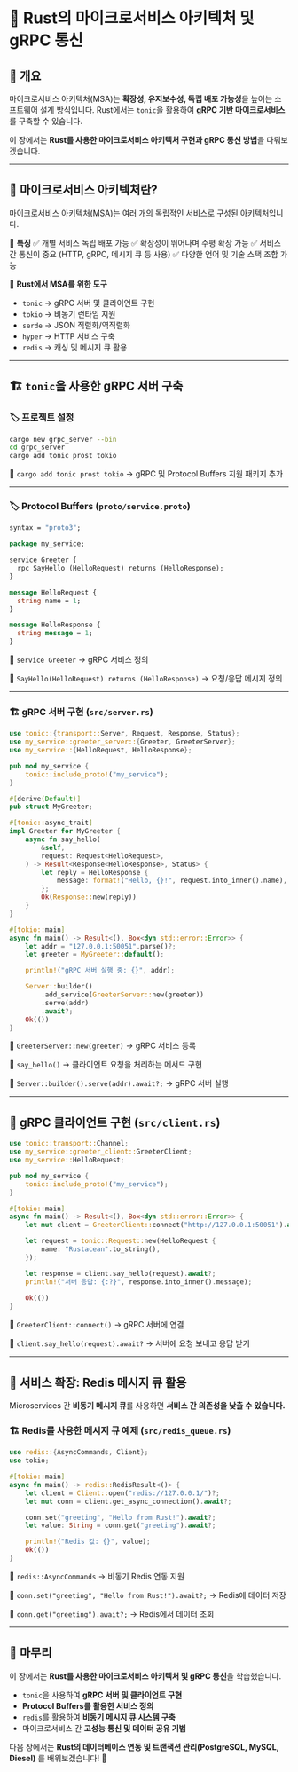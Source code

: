 # 🦀 Rust의 마이크로서비스 아키텍처 및 gRPC 통신

## 📌 개요
마이크로서비스 아키텍처(MSA)는 **확장성, 유지보수성, 독립 배포 가능성**을 높이는 소프트웨어 설계 방식입니다. Rust에서는 `tonic`을 활용하여 **gRPC 기반 마이크로서비스**를 구축할 수 있습니다.

이 장에서는 **Rust를 사용한 마이크로서비스 아키텍처 구현과 gRPC 통신 방법**을 다뤄보겠습니다.

---

## 🚀 마이크로서비스 아키텍처란?
마이크로서비스 아키텍처(MSA)는 여러 개의 독립적인 서비스로 구성된 아키텍처입니다.

📌 **특징**
✅ 개별 서비스 독립 배포 가능
✅ 확장성이 뛰어나며 수평 확장 가능
✅ 서비스 간 통신이 중요 (HTTP, gRPC, 메시지 큐 등 사용)
✅ 다양한 언어 및 기술 스택 조합 가능

📌 **Rust에서 MSA를 위한 도구**
- `tonic` → gRPC 서버 및 클라이언트 구현
- `tokio` → 비동기 런타임 지원
- `serde` → JSON 직렬화/역직렬화
- `hyper` → HTTP 서비스 구축
- `redis` → 캐싱 및 메시지 큐 활용

---

## 🏗️ `tonic`을 사용한 gRPC 서버 구축

### 🏷️ 프로젝트 설정
```sh
cargo new grpc_server --bin
cd grpc_server
cargo add tonic prost tokio
```
📌 `cargo add tonic prost tokio` → gRPC 및 Protocol Buffers 지원 패키지 추가

---

### 🏷️ Protocol Buffers (`proto/service.proto`)
```proto
syntax = "proto3";

package my_service;

service Greeter {
  rpc SayHello (HelloRequest) returns (HelloResponse);
}

message HelloRequest {
  string name = 1;
}

message HelloResponse {
  string message = 1;
}
```
📌 `service Greeter` → gRPC 서비스 정의

📌 `SayHello(HelloRequest) returns (HelloResponse)` → 요청/응답 메시지 정의

---

### 🏗️ gRPC 서버 구현 (`src/server.rs`)
```rust
use tonic::{transport::Server, Request, Response, Status};
use my_service::greeter_server::{Greeter, GreeterServer};
use my_service::{HelloRequest, HelloResponse};

pub mod my_service {
    tonic::include_proto!("my_service");
}

#[derive(Default)]
pub struct MyGreeter;

#[tonic::async_trait]
impl Greeter for MyGreeter {
    async fn say_hello(
        &self,
        request: Request<HelloRequest>,
    ) -> Result<Response<HelloResponse>, Status> {
        let reply = HelloResponse {
            message: format!("Hello, {}!", request.into_inner().name),
        };
        Ok(Response::new(reply))
    }
}

#[tokio::main]
async fn main() -> Result<(), Box<dyn std::error::Error>> {
    let addr = "127.0.0.1:50051".parse()?;
    let greeter = MyGreeter::default();

    println!("gRPC 서버 실행 중: {}", addr);

    Server::builder()
        .add_service(GreeterServer::new(greeter))
        .serve(addr)
        .await?;
    Ok(())
}
```
📌 `GreeterServer::new(greeter)` → gRPC 서비스 등록

📌 `say_hello()` → 클라이언트 요청을 처리하는 메서드 구현

📌 `Server::builder().serve(addr).await?;` → gRPC 서버 실행

---

## 🔄 gRPC 클라이언트 구현 (`src/client.rs`)
```rust
use tonic::transport::Channel;
use my_service::greeter_client::GreeterClient;
use my_service::HelloRequest;

pub mod my_service {
    tonic::include_proto!("my_service");
}

#[tokio::main]
async fn main() -> Result<(), Box<dyn std::error::Error>> {
    let mut client = GreeterClient::connect("http://127.0.0.1:50051").await?;

    let request = tonic::Request::new(HelloRequest {
        name: "Rustacean".to_string(),
    });

    let response = client.say_hello(request).await?;
    println!("서버 응답: {:?}", response.into_inner().message);
    
    Ok(())
}
```
📌 `GreeterClient::connect()` → gRPC 서버에 연결

📌 `client.say_hello(request).await?` → 서버에 요청 보내고 응답 받기

---

## 🚀 서비스 확장: Redis 메시지 큐 활용
Microservices 간 **비동기 메시지 큐**를 사용하면 **서비스 간 의존성을 낮출 수 있습니다.**

### 🏗️ Redis를 사용한 메시지 큐 예제 (`src/redis_queue.rs`)
```rust
use redis::{AsyncCommands, Client};
use tokio;

#[tokio::main]
async fn main() -> redis::RedisResult<()> {
    let client = Client::open("redis://127.0.0.1/")?;
    let mut conn = client.get_async_connection().await?;

    conn.set("greeting", "Hello from Rust!").await?;
    let value: String = conn.get("greeting").await?;

    println!("Redis 값: {}", value);
    Ok(())
}
```
📌 `redis::AsyncCommands` → 비동기 Redis 연동 지원

📌 `conn.set("greeting", "Hello from Rust!").await?;` → Redis에 데이터 저장

📌 `conn.get("greeting").await?;` → Redis에서 데이터 조회

---

## 🎯 마무리
이 장에서는 **Rust를 사용한 마이크로서비스 아키텍처 및 gRPC 통신**을 학습했습니다.

- `tonic`을 사용하여 **gRPC 서버 및 클라이언트 구현**
- **Protocol Buffers를 활용한 서비스 정의**
- `redis`를 활용하여 **비동기 메시지 큐 시스템 구축**
- 마이크로서비스 간 **고성능 통신 및 데이터 공유 기법**

다음 장에서는 **Rust의 데이터베이스 연동 및 트랜잭션 관리(PostgreSQL, MySQL, Diesel)** 를 배워보겠습니다! 🚀
